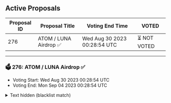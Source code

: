## Active Proposals

| Proposal ID | Proposal Title | Voting End Time | VOTED |
|-------------|----------------|-----------------|-------|
| 276 | ATOM / LUNA Airdrop ✅ | Wed Aug 30 2023 00:28:54 UTC | ⏳ NOT VOTED |

---

### 🗳 276: ATOM / LUNA Airdrop ✅
- Voting Start: Wed Aug 30 2023 00:28:54 UTC
- Voting End: Mon Sep 04 2023 00:28:54 UTC

<details>
<summary>Text hidden (blacklist match)</summary>
 
</details>
